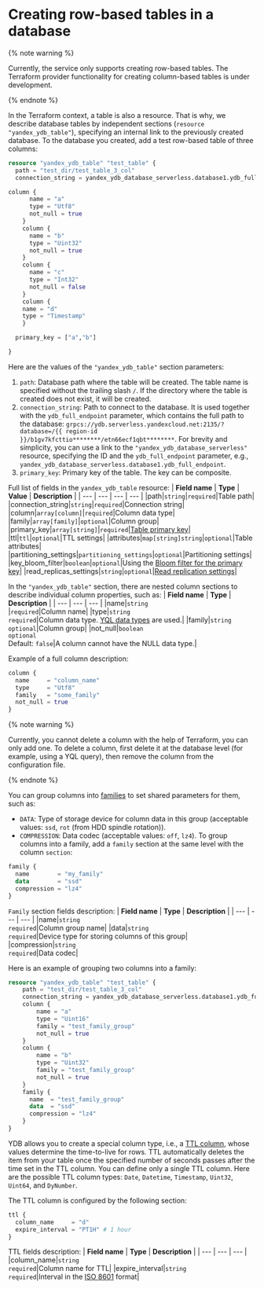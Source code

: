 # Creating row-based tables in a database


{% note warning %}

Currently, the service only supports creating row-based tables. The Terraform provider functionality for creating column-based tables is under development.

{% endnote %}


In the Terraform context, a table is also a resource. That is why, we describe database tables by independent sections (`resource "yandex_ydb_table"`), specifying an internal link to the previously created database. To the database you created, add a test row-based table of three columns:
```tf
resource "yandex_ydb_table" "test_table" {
  path = "test_dir/test_table_3_col"
  connection_string = yandex_ydb_database_serverless.database1.ydb_full_endpoint

column {
      name = "a"
      type = "Utf8"
      not_null = true
    }
    column {
      name = "b"
      type = "Uint32"
      not_null = true
    }
    column {
      name = "c"
      type = "Int32"
      not_null = false
    }
    column {
    name = "d"
    type = "Timestamp"
    }

  primary_key = ["a","b"]

}
```

Here are the values of the `"yandex_ydb_table"` section parameters:
1. `path`: Database path where the table will be created. The table name is specified without the trailing slash `/`. If the directory where the table is created does not exist, it will be created.
1. `connection_string`: Path to connect to the database. It is used together with the `ydb_full_endpoint` parameter, which contains the full path to the database: `grpcs://ydb.serverless.yandexcloud.net:2135/?database=/{{ region-id }}/b1gv7kfcttio********/etn66ecf1qbt********`. For brevity and simplicity, you can use a link to the `"yandex_ydb_database_serverless"` resource, specifying the ID and the `ydb_full_endpoint` parameter, e.g., `yandex_ydb_database_serverless.database1.ydb_full_endpoint`.
1. `primary_key`: Primary key of the table. The key can be composite.

Full list of fields in the `yandex_ydb_table` resource:
| **Field name** | **Type** | **Value** | **Description** |
| --- | --- | --- | --- |
|path|`string`|`required`|Table path|
|connection_string|`string`|`required`|Connection string|
|column|`array[column]`|`required`|Column data type|
|family|`array[family]`|`optional`|Column group|
|primary_key|`array[string]`|`required`|[Table primary key](https://ydb.tech/ru/docs/yql/reference/syntax/create_table)|
|ttl|`ttl`|`optional`|TTL settings|
|attributes|`map[string]string`|`optional`|Table attributes|
|partitioning_settings|`partitioning_settings`|`optional`|Partitioning settings|
|key_bloom_filter|`boolean`|`optional`|Using the [Bloom filter for the primary key](https://ydb.tech/ru/docs/concepts/datamodel/table#bloom-filter)|
|read_replicas_settings|`string`|`optional`|[Read replication settings](https://ydb.tech/ru/docs/concepts/datamodel/table#read_only_replicas)|

In the `"yandex_ydb_table"` section, there are nested column sections to describe individual column properties, such as:
| **Field name** | **Type** | **Description** |
| --- | --- | --- |
|name|`string`<br>|`required`|Column name|
|type|`string`<br>`required`|Column data type. [YQL data types](https://ydb.tech/ru/docs/yql/reference/types/) are used.|
|family|`string`<br>`optional`|Column group|
|not_null|`boolean`<br>`optional`<br>Default: `false`|A column cannot have the NULL data type.|

Example of a full column description:
```tf
column {
  name     = "column_name"
  type     = "Utf8"
  family   = "some_family"
  not_null = true
}
```

{% note warning %}

Currently, you cannot delete a column with the help of Terraform, you can only add one. To delete a column, first delete it at the database level (for example, using a YQL query), then remove the column from the configuration file.

{% endnote %}

You can group columns into [families](https://ydb.tech/ru/docs/yql/reference/syntax/create_table#column-family) to set shared parameters for them, such as:
* `DATA`: Type of storage device for column data in this group (acceptable values: `ssd`, `rot` (from HDD spindle rotation)).
* `COMPRESSION`: Data codec (acceptable values: `off`, `lz4`).
   To group columns into a family, add a `family` section at the same level with the column `section`:
```tf
family {
  name        = "my_family"
  data        = "ssd"
  compression = "lz4"
}
```

`Family` section fields description:
| **Field name** | **Type** | **Description** |
| --- | --- | --- |
|name|`string`<br>`required`|Column group name|
|data|`string`<br>`required`|Device type for storing columns of this group|
|compression|`string`<br>`required`|Data codec|

Here is an example of grouping two columns into a family:
```tf
resource "yandex_ydb_table" "test_table" {
    path = "test_dir/test_table_3_col"
    connection_string = yandex_ydb_database_serverless.database1.ydb_full_endpoint
    column {
        name = "a"
        type = "Uint16"
        family = "test_family_group"
        not_null = true
    }
    column {
        name = "b"
        type = "Uint32"
        family = "test_family_group"
        not_null = true
    }
    family {
      name  = "test_family_group"
      data  = "ssd"
      compression = "lz4"
    }    
}
```

YDB allows you to create a special column type, i.e., a [TTL column](https://ydb.tech/en/docs/concepts/ttl), whose values determine the time-to-live for rows. TTL automatically deletes the item from your table once the specified number of seconds passes after the time set in the TTL column. You can define only a single TTL column. Here are the possible TTL column types: `Date`, `Datetime`, `Timestamp`, `Uint32`, `Uint64`, and `DyNumber`.

The TTL column is configured by the following section:
```tf
ttl {
  column_name     = "d"
  expire_interval = "PT1H" # 1 hour
}
```

TTL fields description:
| **Field name** | **Type** | **Description** |
| --- | --- | --- |
|column_name|`string`<br>`required`|Column name for TTL|
|expire_interval|`string`<br>`required`|Interval in the [ISO 8601](https://ru.wikipedia.org/wiki/ISO_8601) format|

